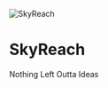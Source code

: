 ![SkyReach](https://user-images.githubusercontent.com/72182858/121200348-49dd8700-c891-11eb-9f1f-b8e7584d93ef.jpeg)
# SkyReach 
Nothing Left Outta Ideas
